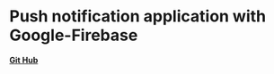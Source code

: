 # Push notification application with Google-Firebase

**[Git Hub](https://github.com/rstag/push-notification-googlr-firebase)**
